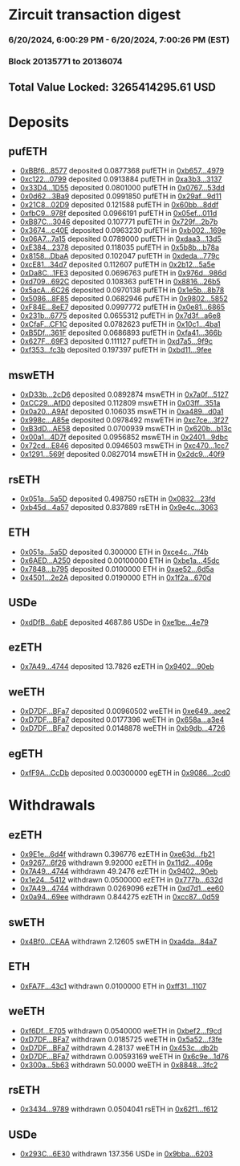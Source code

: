 # Zircuit transaction digest
### 6/20/2024, 6:00:29 PM - 6/20/2024, 7:00:26 PM (EST)
### Block 20135771 to 20136074

## Total Value Locked: 3265414295.61 USD

# Deposits
## pufETH
- [0xBBf6...8577](https://etherscan.io/address/0xBBf645B47d74F6C4E24CBe02612404Ee35138577) deposited 0.0877368 pufETH in [0xb657...4979](https://etherscan.io/tx/0xBBf645B47d74F6C4E24CBe02612404Ee35138577)
- [0xc122...0799](https://etherscan.io/address/0xc122d14B59DbA164fA912EBbFAE8D30aDB520799) deposited 0.0913884 pufETH in [0xa3b3...3137](https://etherscan.io/tx/0xc122d14B59DbA164fA912EBbFAE8D30aDB520799)
- [0x33D4...1D55](https://etherscan.io/address/0x33D4541A08670a15f78F4fE3c52846119EE91D55) deposited 0.0801000 pufETH in [0x0767...53dd](https://etherscan.io/tx/0x33D4541A08670a15f78F4fE3c52846119EE91D55)
- [0x0d62...3Ba9](https://etherscan.io/address/0x0d6278ef7D9810db2F87F59E8744cAF301673Ba9) deposited 0.0991850 pufETH in [0x29af...9d11](https://etherscan.io/tx/0x0d6278ef7D9810db2F87F59E8744cAF301673Ba9)
- [0x21C8...02D9](https://etherscan.io/address/0x21C837497a9bfC26691ee0F240d2e8c9893E02D9) deposited 0.121588 pufETH in [0x60bb...8ddf](https://etherscan.io/tx/0x21C837497a9bfC26691ee0F240d2e8c9893E02D9)
- [0xfbC9...978f](https://etherscan.io/address/0xfbC92105fad44C62107B6988483F3C4095CD978f) deposited 0.0966191 pufETH in [0x05ef...011d](https://etherscan.io/tx/0xfbC92105fad44C62107B6988483F3C4095CD978f)
- [0xB87C...3046](https://etherscan.io/address/0xB87C8b25aa36EA08f978DF5F5789fB2cee8A3046) deposited 0.107771 pufETH in [0x729f...2b7b](https://etherscan.io/tx/0xB87C8b25aa36EA08f978DF5F5789fB2cee8A3046)
- [0x3674...c40E](https://etherscan.io/address/0x367432B5dA4cC63b769dfeBD2eE34EF8aEfDc40E) deposited 0.0963230 pufETH in [0xb002...169e](https://etherscan.io/tx/0x367432B5dA4cC63b769dfeBD2eE34EF8aEfDc40E)
- [0x06A7...7a15](https://etherscan.io/address/0x06A70f6a98A9E54CF5d004afDD484d6676A57a15) deposited 0.0789000 pufETH in [0xdaa3...13d5](https://etherscan.io/tx/0x06A70f6a98A9E54CF5d004afDD484d6676A57a15)
- [0xE384...2378](https://etherscan.io/address/0xE384b9a5cF4A1632Cbaef0516E0f6Aaf2B742378) deposited 0.118035 pufETH in [0x5b8b...b78a](https://etherscan.io/tx/0xE384b9a5cF4A1632Cbaef0516E0f6Aaf2B742378)
- [0x8158...DbaA](https://etherscan.io/address/0x81588b498e67299D0F4676385C084910Df1fDbaA) deposited 0.102047 pufETH in [0xdeda...779c](https://etherscan.io/tx/0x81588b498e67299D0F4676385C084910Df1fDbaA)
- [0xcE81...34d7](https://etherscan.io/address/0xcE814DDf48527bAce5b3f08Aa02A6335041a34d7) deposited 0.112607 pufETH in [0x2b12...5a5e](https://etherscan.io/tx/0xcE814DDf48527bAce5b3f08Aa02A6335041a34d7)
- [0xDa8C...1FE3](https://etherscan.io/address/0xDa8C9cecD61E532d69A70a04bd695347A6Bd1FE3) deposited 0.0696763 pufETH in [0x976d...986d](https://etherscan.io/tx/0xDa8C9cecD61E532d69A70a04bd695347A6Bd1FE3)
- [0xd709...692C](https://etherscan.io/address/0xd7093b73595777351efe0c9286167BA990e1692C) deposited 0.108363 pufETH in [0x8816...26b5](https://etherscan.io/tx/0xd7093b73595777351efe0c9286167BA990e1692C)
- [0x5acA...6C26](https://etherscan.io/address/0x5acAAA7eBAeC5448431591b0Fb2a923DFFf46C26) deposited 0.0970138 pufETH in [0x1e5b...8b78](https://etherscan.io/tx/0x5acAAA7eBAeC5448431591b0Fb2a923DFFf46C26)
- [0x5086...8F85](https://etherscan.io/address/0x5086A10FEefa8FFf1ceE8a6CCa4eB66fcF4c8F85) deposited 0.0682946 pufETH in [0x9802...5852](https://etherscan.io/tx/0x5086A10FEefa8FFf1ceE8a6CCa4eB66fcF4c8F85)
- [0xF84E...8eE7](https://etherscan.io/address/0xF84E57b8F711F6e3E7261A7e64e36457D2b68eE7) deposited 0.0997772 pufETH in [0x0e81...6865](https://etherscan.io/tx/0xF84E57b8F711F6e3E7261A7e64e36457D2b68eE7)
- [0x231b...6775](https://etherscan.io/address/0x231b3A539f4213a600F372Aa7EAd10B3E9776775) deposited 0.0655312 pufETH in [0x7d3f...a6e8](https://etherscan.io/tx/0x231b3A539f4213a600F372Aa7EAd10B3E9776775)
- [0xCfaF...CF1C](https://etherscan.io/address/0xCfaFa5570A7CcCF93B4cF4Ba3E15d904b01BCF1C) deposited 0.0782623 pufETH in [0x10c1...4ba1](https://etherscan.io/tx/0xCfaFa5570A7CcCF93B4cF4Ba3E15d904b01BCF1C)
- [0xB5Df...361F](https://etherscan.io/address/0xB5Dfd34f8842107218F11952E96412C27D89361F) deposited 0.0686893 pufETH in [0xfa41...366b](https://etherscan.io/tx/0xB5Dfd34f8842107218F11952E96412C27D89361F)
- [0x627F...69F3](https://etherscan.io/address/0x627FF59Dbab314fE11fc9A5b186Ba51d71eB69F3) deposited 0.111127 pufETH in [0xd7a5...9f9c](https://etherscan.io/tx/0x627FF59Dbab314fE11fc9A5b186Ba51d71eB69F3)
- [0xf353...fc3b](https://etherscan.io/address/0xf353024c41f31c173c664D44e45D6c5A7F0ffc3b) deposited 0.197397 pufETH in [0xbd11...9fee](https://etherscan.io/tx/0xf353024c41f31c173c664D44e45D6c5A7F0ffc3b)
## mswETH
- [0xD33b...2cD6](https://etherscan.io/address/0xD33b804753bD05b2cc7C5BFdC2fddceb24d82cD6) deposited 0.0892874 mswETH in [0x7a0f...5127](https://etherscan.io/tx/0xD33b804753bD05b2cc7C5BFdC2fddceb24d82cD6)
- [0xCC29...AfD0](https://etherscan.io/address/0xCC29350Ac74b02C2a5EA0595365c845974FbAfD0) deposited 0.112809 mswETH in [0x03ff...351a](https://etherscan.io/tx/0xCC29350Ac74b02C2a5EA0595365c845974FbAfD0)
- [0x0a20...A9Af](https://etherscan.io/address/0x0a20bA76F7d8Ae1cE38A11DF057e7B6a3ABaA9Af) deposited 0.106035 mswETH in [0xa489...d0a1](https://etherscan.io/tx/0x0a20bA76F7d8Ae1cE38A11DF057e7B6a3ABaA9Af)
- [0x998c...A85e](https://etherscan.io/address/0x998c3c62aDF63cC6531eBC2f4A134E4533F1A85e) deposited 0.0978492 mswETH in [0xc7ce...3f27](https://etherscan.io/tx/0x998c3c62aDF63cC6531eBC2f4A134E4533F1A85e)
- [0xB3dD...AE58](https://etherscan.io/address/0xB3dD630208574e80BC1297cE4fEB5B273Ec4AE58) deposited 0.0700939 mswETH in [0x620b...b13c](https://etherscan.io/tx/0xB3dD630208574e80BC1297cE4fEB5B273Ec4AE58)
- [0x00a1...4D7f](https://etherscan.io/address/0x00a1dF78883B0aC9BaC442D21dCE1A3601Df4D7f) deposited 0.0956852 mswETH in [0x2401...9dbc](https://etherscan.io/tx/0x00a1dF78883B0aC9BaC442D21dCE1A3601Df4D7f)
- [0x72cd...E846](https://etherscan.io/address/0x72cd1Fe214f0fD15e0D0C1586fbb61E1C789E846) deposited 0.0946503 mswETH in [0xc470...1cc7](https://etherscan.io/tx/0x72cd1Fe214f0fD15e0D0C1586fbb61E1C789E846)
- [0x1291...569f](https://etherscan.io/address/0x12914e321fBD6A8d53F27C74b2557337dA8e569f) deposited 0.0827014 mswETH in [0x2dc9...40f9](https://etherscan.io/tx/0x12914e321fBD6A8d53F27C74b2557337dA8e569f)
## rsETH
- [0x051a...5a5D](https://etherscan.io/address/0x051a3190C9342211Eb311723B23B8c7cBD7b5a5D) deposited 0.498750 rsETH in [0x0832...23fd](https://etherscan.io/tx/0x051a3190C9342211Eb311723B23B8c7cBD7b5a5D)
- [0xb45d...4a57](https://etherscan.io/address/0xb45d913f606D8B04cCd05DEF9cdd077F04a34a57) deposited 0.837889 rsETH in [0x9e4c...3063](https://etherscan.io/tx/0xb45d913f606D8B04cCd05DEF9cdd077F04a34a57)
## ETH
- [0x051a...5a5D](https://etherscan.io/address/0x051a3190C9342211Eb311723B23B8c7cBD7b5a5D) deposited 0.300000 ETH in [0xce4c...7f4b](https://etherscan.io/tx/0x051a3190C9342211Eb311723B23B8c7cBD7b5a5D)
- [0x6AED...A250](https://etherscan.io/address/0x6AED92aF6EabEff26eE35e6aE184B308b237A250) deposited 0.00100000 ETH in [0xbe1a...45dc](https://etherscan.io/tx/0x6AED92aF6EabEff26eE35e6aE184B308b237A250)
- [0x7848...b795](https://etherscan.io/address/0x7848Da4348448793D1BDe6B0fFd16DCFcd76b795) deposited 0.0100000 ETH in [0xae52...6d5a](https://etherscan.io/tx/0x7848Da4348448793D1BDe6B0fFd16DCFcd76b795)
- [0x4501...2e2A](https://etherscan.io/address/0x4501F56266E3F9C51D3915291954255d3f5a2e2A) deposited 0.0190000 ETH in [0x1f2a...670d](https://etherscan.io/tx/0x4501F56266E3F9C51D3915291954255d3f5a2e2A)
## USDe
- [0xdDfB...6abE](https://etherscan.io/address/0xdDfBF6ecEbD4cC7701eEF39cc719Ee8206306abE) deposited 4687.86 USDe in [0xe1be...4e79](https://etherscan.io/tx/0xdDfBF6ecEbD4cC7701eEF39cc719Ee8206306abE)
## ezETH
- [0x7A49...4744](https://etherscan.io/address/0x7A493Be5c2ce014cD049Bf178a1ac0Db1B434744) deposited 13.7826 ezETH in [0x9402...90eb](https://etherscan.io/tx/0x7A493Be5c2ce014cD049Bf178a1ac0Db1B434744)
## weETH
- [0xD7DF...BFa7](https://etherscan.io/address/0xD7DF7E085214743530afF339aFC420c7c720BFa7) deposited 0.00960502 weETH in [0xe649...aee2](https://etherscan.io/tx/0xD7DF7E085214743530afF339aFC420c7c720BFa7)
- [0xD7DF...BFa7](https://etherscan.io/address/0xD7DF7E085214743530afF339aFC420c7c720BFa7) deposited 0.0177396 weETH in [0x658a...a3e4](https://etherscan.io/tx/0xD7DF7E085214743530afF339aFC420c7c720BFa7)
- [0xD7DF...BFa7](https://etherscan.io/address/0xD7DF7E085214743530afF339aFC420c7c720BFa7) deposited 0.0148878 weETH in [0xb9db...4726](https://etherscan.io/tx/0xD7DF7E085214743530afF339aFC420c7c720BFa7)
## egETH
- [0xfF9A...CcDb](https://etherscan.io/address/0xfF9A186c822EE4c873b37e2226f218C46302CcDb) deposited 0.00300000 egETH in [0x9086...2cd0](https://etherscan.io/tx/0xfF9A186c822EE4c873b37e2226f218C46302CcDb)
# Withdrawals
## ezETH
- [0x9E1e...6d4f](https://etherscan.io/address/0x9E1e3B72b876018a707721C890333a1E26b66d4f) withdrawn 0.396776 ezETH in [0xe63d...fb21](https://etherscan.io/tx/0x9E1e3B72b876018a707721C890333a1E26b66d4f)
- [0x9267...6f26](https://etherscan.io/address/0x9267a5BeE06b5Cd77fE66aDf8aAbb1F296a76f26) withdrawn 9.92000 ezETH in [0x11d2...406e](https://etherscan.io/tx/0x9267a5BeE06b5Cd77fE66aDf8aAbb1F296a76f26)
- [0x7A49...4744](https://etherscan.io/address/0x7A493Be5c2ce014cD049Bf178a1ac0Db1B434744) withdrawn 49.2476 ezETH in [0x9402...90eb](https://etherscan.io/tx/0x7A493Be5c2ce014cD049Bf178a1ac0Db1B434744)
- [0x1e24...5412](https://etherscan.io/address/0x1e24ff94841854A6cBEC99A610Fbb3f00Cc95412) withdrawn 0.0500000 ezETH in [0x777b...632d](https://etherscan.io/tx/0x1e24ff94841854A6cBEC99A610Fbb3f00Cc95412)
- [0x7A49...4744](https://etherscan.io/address/0x7A493Be5c2ce014cD049Bf178a1ac0Db1B434744) withdrawn 0.0269096 ezETH in [0xd7d1...ee60](https://etherscan.io/tx/0x7A493Be5c2ce014cD049Bf178a1ac0Db1B434744)
- [0x0a94...69ee](https://etherscan.io/address/0x0a9419f53440362abbB868677a16d50EAE5469ee) withdrawn 0.844275 ezETH in [0xcc87...0d59](https://etherscan.io/tx/0x0a9419f53440362abbB868677a16d50EAE5469ee)
## swETH
- [0x4Bf0...CEAA](https://etherscan.io/address/0x4Bf0f9Fd67d2Aff8FCB85bcFE8b1Be81bD31CEAA) withdrawn 2.12605 swETH in [0xa4da...84a7](https://etherscan.io/tx/0x4Bf0f9Fd67d2Aff8FCB85bcFE8b1Be81bD31CEAA)
## ETH
- [0xFA7F...43c1](https://etherscan.io/address/0xFA7F3b35432e0cA4D8D64973d4BEdEf8b0E443c1) withdrawn 0.0100000 ETH in [0xff31...1107](https://etherscan.io/tx/0xFA7F3b35432e0cA4D8D64973d4BEdEf8b0E443c1)
## weETH
- [0xf6Df...E705](https://etherscan.io/address/0xf6Dfb203CBF37cEd9BEd18E1a3331AE47279E705) withdrawn 0.0540000 weETH in [0xbef2...f9cd](https://etherscan.io/tx/0xf6Dfb203CBF37cEd9BEd18E1a3331AE47279E705)
- [0xD7DF...BFa7](https://etherscan.io/address/0xD7DF7E085214743530afF339aFC420c7c720BFa7) withdrawn 0.0185725 weETH in [0x5a52...f3fe](https://etherscan.io/tx/0xD7DF7E085214743530afF339aFC420c7c720BFa7)
- [0xD7DF...BFa7](https://etherscan.io/address/0xD7DF7E085214743530afF339aFC420c7c720BFa7) withdrawn 4.28137 weETH in [0x453c...db2b](https://etherscan.io/tx/0xD7DF7E085214743530afF339aFC420c7c720BFa7)
- [0xD7DF...BFa7](https://etherscan.io/address/0xD7DF7E085214743530afF339aFC420c7c720BFa7) withdrawn 0.00593169 weETH in [0x6c9e...1d76](https://etherscan.io/tx/0xD7DF7E085214743530afF339aFC420c7c720BFa7)
- [0x300a...5b63](https://etherscan.io/address/0x300afbE08EE4619EC93524f9255CE59a013a5b63) withdrawn 50.0000 weETH in [0x8848...3fc2](https://etherscan.io/tx/0x300afbE08EE4619EC93524f9255CE59a013a5b63)
## rsETH
- [0x3434...9789](https://etherscan.io/address/0x34349c5569e7B846c3558961552D2202760A9789) withdrawn 0.0504041 rsETH in [0x62f1...f612](https://etherscan.io/tx/0x34349c5569e7B846c3558961552D2202760A9789)
## USDe
- [0x293C...6E30](https://etherscan.io/address/0x293C6937D8D82e05B01335F7B33FBA0c8e256E30) withdrawn 137.356 USDe in [0x9bba...6203](https://etherscan.io/tx/0x293C6937D8D82e05B01335F7B33FBA0c8e256E30)
